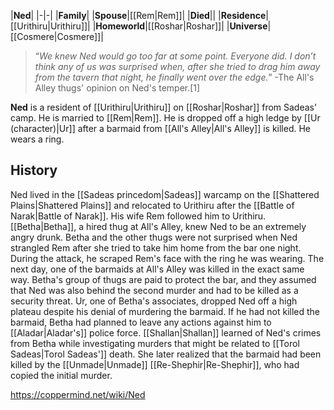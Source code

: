 |**Ned**|
|-|-|
|**Family**|
|**Spouse**|[[Rem\|Rem]]|
|**Died**||
|**Residence**|[[Urithiru\|Urithiru]]|
|**Homeworld**|[[Roshar\|Roshar]]|
|**Universe**|[[Cosmere\|Cosmere]]|

>“*We knew Ned would go too far at some point. Everyone did. I don’t think any of us was surprised when, after she tried to drag him away from the tavern that night, he finally went over the edge.*”
\-The All's Alley thugs' opinion on Ned's temper.[1]


**Ned** is a resident of [[Urithiru\|Urithiru]] on [[Roshar\|Roshar]] from Sadeas' camp. He is married to [[Rem\|Rem]]. He is dropped off a high ledge by [[Ur (character)\|Ur]] after a barmaid from [[All's Alley\|All's Alley]] is killed. He wears a ring.

## History
Ned lived in the [[Sadeas princedom\|Sadeas]] warcamp on the [[Shattered Plains\|Shattered Plains]] and relocated to Urithiru after the [[Battle of Narak\|Battle of Narak]]. His wife Rem followed him to Urithiru.
[[Betha\|Betha]], a hired thug at All's Alley, knew Ned to be an extremely angry drunk. Betha and the other thugs were not surprised when Ned strangled Rem after she tried to take him home from the bar one night. During the attack, he scraped Rem's face with the ring he was wearing. The next day, one of the barmaids at All's Alley was killed in the exact same way. Betha's group of thugs are paid to protect the bar, and they assumed that Ned was also behind the second murder and had to be killed as a security threat. Ur, one of Betha's associates, dropped Ned off a high plateau despite his denial of murdering the barmaid. If he had not killed the barmaid, Betha had planned to leave any actions against him to [[Aladar\|Aladar's]] police force.
[[Shallan\|Shallan]] learned of Ned's crimes from Betha while investigating murders that might be related to [[Torol Sadeas\|Torol Sadeas']] death. She later realized that the barmaid had been killed by the [[Unmade\|Unmade]] [[Re-Shephir\|Re-Shephir]], who had copied the initial murder.



https://coppermind.net/wiki/Ned
